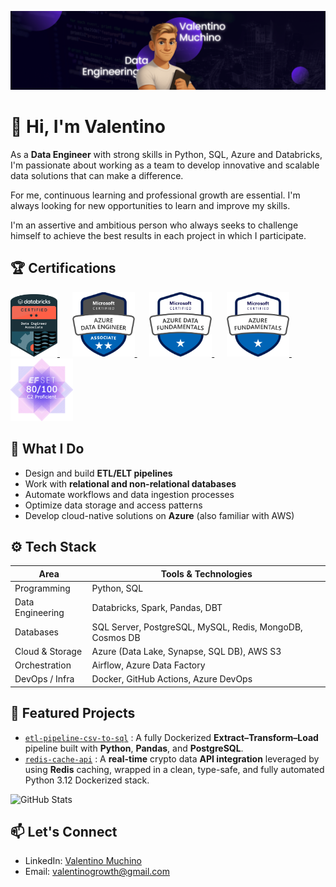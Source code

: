 <p align="center">
    <img src="images/profile_banner.png" alt="Profile banner" width=1100/>
</p>

# 👋 Hi, I'm Valentino

As a **Data Engineer** with strong skills in Python, SQL, Azure and Databricks, I'm passionate about working as a team to develop innovative and scalable data solutions that can make a difference.

For me, continuous learning and professional growth are essential. I'm always looking for new opportunities to learn and improve my skills.

I'm an assertive and ambitious person who always seeks to challenge himself to achieve the best results in each project in which I participate.

## 🏆 Certifications
<p>
  <a href="https://credentials.databricks.com/ad0985d5-8f7d-411e-9d69-35e5742c0795" target="_blank" rel="noopener noreferrer">
    <img src="images/databricks_data_engineer_badge.png" alt="Databricks Data Engineer Associate Badge" width="75" />
  </a>
  &nbsp;&nbsp;&nbsp;&nbsp;
  <a href="https://learn.microsoft.com/api/credentials/share/en-us/ValentinoMuchino-1227/6C418EE4F3D79675?sharingId" target="_blank" rel="noopener noreferrer">
    <img src="images/azure_data_engineer_badge.png" alt="Azure Data Engineer Associate Badge" width="100"/>
  </a>
  &nbsp;&nbsp;&nbsp;&nbsp;
  <a href="https://learn.microsoft.com/api/credentials/share/en-us/ValentinoMuchino-1227/BC7BF86DC2CE4A70?sharingId" target="_blank" rel="noopener noreferrer">
    <img src="images/azure_data_fundamentals_badge.png" alt="Azure Data Fundamentals Badge" width="100"/>
  </a>
  &nbsp;&nbsp;&nbsp;&nbsp;
  <a href="https://learn.microsoft.com/api/credentials/share/en-us/ValentinoMuchino-1227/71053DFB7EE56738?sharingId" target="_blank" rel="noopener noreferrer">
    <img src="images/azure_fundamentals_badge.png" alt="Azure Fundamentals Badge" width="100"/>
  </a>
  &nbsp;&nbsp;&nbsp;&nbsp;
  <a href="https://www.efset.org/cert/Lfu9Nt" target="_blank" rel="noopener noreferrer">
    <img src="images/efset_badge.png" alt="EF Set English Test Badge" width="100" />
  </a>
</p>

## 💼 What I Do

- Design and build **ETL/ELT pipelines**
- Work with **relational and non-relational databases**
- Automate workflows and data ingestion processes
- Optimize data storage and access patterns
- Develop cloud-native solutions on **Azure** (also familiar with AWS)

## ⚙️ Tech Stack

| Area              | Tools & Technologies |
|-------------------|----------------------|
| Programming       | Python, SQL    |
| Data Engineering  | Databricks, Spark, Pandas, DBT |
| Databases         | SQL Server, PostgreSQL, MySQL, Redis, MongoDB, Cosmos DB |
| Cloud & Storage   | Azure (Data Lake, Synapse, SQL DB), AWS S3 |
| Orchestration     | Airflow, Azure Data Factory |
| DevOps / Infra    | Docker, GitHub Actions, Azure DevOps |

## 📂 Featured Projects

- [`etl-pipeline-csv-to-sql`](https://github.com/valemuchino/etl-pipeline-csv-to-sql) : A fully Dockerized **Extract–Transform–Load** pipeline built with **Python**, **Pandas**, and **PostgreSQL**.
- [`redis-cache-api`](https://github.com/valemuchino/redis-cache-api) : A **real-time** crypto data **API integration** leveraged by using **Redis** caching, wrapped in a clean, type-safe, and fully automated Python 3.12 Dockerized stack.

![GitHub Stats](https://github-readme-stats.vercel.app/api/top-langs/?username=valemuchino&theme=midnight-purple&show_icons=true&hide_border=true&layout=compact)

## 📫 Let's Connect

- LinkedIn: <a href="https://www.linkedin.com/in/valentinomuchino/" target="_blank" rel="noopener noreferrer">Valentino Muchino</a>
- Email: valentinogrowth@gmail.com
